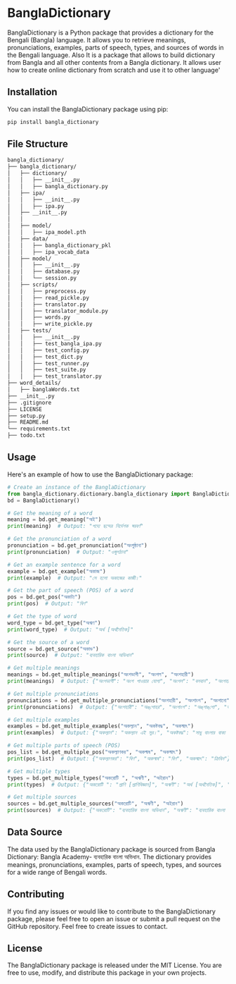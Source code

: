 # BanglaDictionary

BanglaDictionary is a Python package that provides a dictionary for the Bengali (Bangla) language. It allows you to retrieve meanings, pronunciations, examples, parts of speech, types, and sources of words in the Bengali language.
Also It is a package that allows to build dictionary from Bangla and all other contents from a Bangla dictionary. It allows user how to create online dictionary from scratch and use it to other language'

## Installation

You can install the BanglaDictionary package using pip:

```python
pip install bangla_dictionary
```

## File Structure
```sh
bangla_dictionary/
├── bangla_dictionary/
│   ├── dictionary/
│   │   ├── __init__.py
│   │   ├── bangla_dictionary.py
│   ├── ipa/
│   │   ├── __init__.py
│   │   ├── ipa.py
│   ├── __init__.py
│   │
│   ├── model/
│   │   ├── ipa_model.pth
│   ├── data/
│   │   ├── bangla_dictionary_pkl
│   │   ├── ipa_vocab_data
│   ├── model/
│   │   ├── __init__.py
│   │   ├── database.py
│   │   └── session.py
│   ├── scripts/
│   │   ├── preprocess.py
│   │   ├── read_pickle.py
│   │   ├── translator.py
│   │   ├── translator_module.py
│   │   ├── words.py
│   │   ├── write_pickle.py
│   ├── tests/
│   │   ├── __init__.py
│   │   ├── test_bangla_ipa.py
│   │   ├── test_config.py
│   │   ├── test_dict.py
│   │   ├── test_runner.py
│   │   ├── test_suite.py
│   │   ├── test_translator.py
├── word_details/
│   ├── banglaWords.txt
├── __init__.py
├── .gitignore
├── LICENSE
├── setup.py
├── README.md
└── requirements.txt
├── todo.txt
```




## Usage

Here's an example of how to use the BanglaDictionary package:

```python
# Create an instance of the BanglaDictionary
from bangla_dictionary.dictionary.bangla_dictionary import BanglaDictionary
bd = BanglaDictionary()

# Get the meaning of a word
meaning = bd.get_meaning("অই")
print(meaning)  # Output: "পদ্যে ছন্দের নির্দেশক স্বরবর্ণ"

# Get the pronunciation of a word
pronunciation = bd.get_pronunciation("অংগুষ্ঠানা")
print(pronunciation)  # Output: "ওঙ্গুশঠানা"

# Get an example sentence for a word
example = bd.get_example("অকাজ")
print(example)  # Output: "সে হলো অকাজের কাজী।"

# Get the part of speech (POS) of a word
pos = bd.get_pos("অকাট্য")
print(pos)  # Output: "বিণ"

# Get the type of word
word_type = bd.get_type("অঋণ") 
print(word_type)  # Output: "অর্থ [অর্থনৈতিক]"

# Get the source of a word
source = bd.get_source("অকাণ্ড")
print(source)  # Output: "ব্যবহারিক বাংলা অভিধান" 

```

```python
# Get multiple meanings
meanings = bd.get_multiple_meanings("অংশভাগী", "অংশল", "অংশহারী")
print(meanings)  # Output: {"অংশভাগী": "অংশ পাওয়ার যোগ্য", "অংশল": "বলবান", "অংশহারী": "অংশলোপ"}

# Get multiple pronunciations
pronunciations = bd.get_multiple_pronunciations("অংশহারী", "অংশাংশ", "অংশানো")
print(pronunciations)  # Output: {"অংশহারী": "অঙ্‌শোহর", "অংশাংশ": "অঙ্‌শাঙ্‌শো", "অংশানো": "অঙ্‌শানো"}

# Get multiple examples
examples = bd.get_multiple_examples("অকল্যান", "অকষ্টবদ্ধ", "অকস্মাৎ")
print(examples)  # Output: {"অকল্যান": "অকল্যান এই সুর।", "অকষ্টবদ্ধ": "সাধু বাংলার বাক্য গঠন পদ্ধতি অকষ্টবদ্ধ।", "অকস্মাৎ": "ছেড়েছি সব অকস্মাতের আশা।"}

# Get multiple parts of speech (POS)
pos_list = bd.get_multiple_pos("অকল্যাণকর", "অকল্মষ", "অকস্মাৎ")
print(pos_list)  # Output: {"অকল্যাণকর": "বিণ", "অকল্মষ": "বিণ", "অকস্মাৎ": "ক্রিবিন"}

# Get multiple types
types = bd.get_multiple_types("অকরোটি ", "অঋণী", "অইরান")
print(types)  # Output: {"অকরোটি ": "প্রাণি [প্রাণিবিজ্ঞান]", "অঋণী": "অর্থ [অর্থনৈতিক]", "অইরান": "ফা. [ফারসি]"}

# Get multiple sources
sources = bd.get_multiple_sources("অকরোটি", "অঋণী", "অইরান")
print(sources)  # Output: {"অকরোটি": "ব্যবহারিক বাংলা অভিধান", "অঋণী": "ব্যবহারিক বাংলা অভিধান", "অইরান": "ব্যবহারিক বাংলা অভিধান"}
```


## Data Source

The data used by the BanglaDictionary package is sourced from Bangla Dictionary: Bangla Academy- ব্যবহারিক বাংলা অভিধান. The dictionary provides meanings, pronunciations, examples, parts of speech, types, and sources for a wide range of Bengali words.

## Contributing
If you find any issues or would like to contribute to the BanglaDictionary package, please feel free to open an issue or submit a pull request on the GitHub repository. Feel free to create issues to contact.


## License
The BanglaDictionary package is released under the MIT License. You are free to use, modify, and distribute this package in your own projects.

